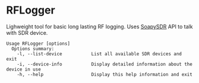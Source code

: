 # RFLogger

Lighweight tool for basic long lasting RF logging. Uses [SoapySDR](https://github.com/pothosware/SoapySDR/wiki) API to talk with SDR device.

```
Usage RFLogger [options]
  Options summary:
    -l, --list-device           List all available SDR devices and exit
    -i, --device-info           Display detailed information about the device in use
    -h, --help                  Display this help information and exit
```

